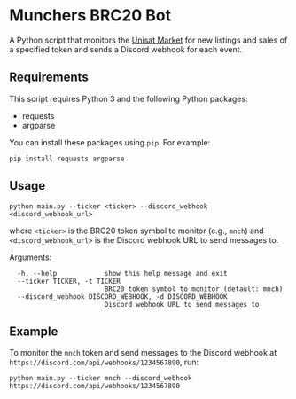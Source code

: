 # Munchers BRC20 Bot

A Python script that monitors the [Unisat Market](https://unisat.io/market) for new listings and sales of a specified token and sends a Discord webhook for each event.

## Requirements

This script requires Python 3 and the following Python packages:

- requests
- argparse

You can install these packages using `pip`. For example:

```
pip install requests argparse
```

## Usage

```
python main.py --ticker <ticker> --discord_webhook <discord_webhook_url>
```

where `<ticker>` is the BRC20 token symbol to monitor (e.g., `mnch`) and `<discord_webhook_url>` is the Discord webhook URL to send messages to.

Arguments:

```
  -h, --help            show this help message and exit
  --ticker TICKER, -t TICKER
                        BRC20 token symbol to monitor (default: mnch)
  --discord_webhook DISCORD_WEBHOOK, -d DISCORD_WEBHOOK
                        Discord webhook URL to send messages to
```

## Example

To monitor the `mnch` token and send messages to the Discord webhook at `https://discord.com/api/webhooks/1234567890`, run:

```
python main.py --ticker mnch --discord_webhook https://discord.com/api/webhooks/1234567890
```

